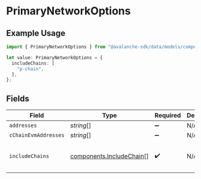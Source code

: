 # PrimaryNetworkOptions

## Example Usage

```typescript
import { PrimaryNetworkOptions } from "@avalanche-sdk/data/models/components";

let value: PrimaryNetworkOptions = {
  includeChains: [
    "p-chain",
  ],
};
```

## Fields

| Field                                                                | Type                                                                 | Required                                                             | Description                                                          | Example                                                              |
| -------------------------------------------------------------------- | -------------------------------------------------------------------- | -------------------------------------------------------------------- | -------------------------------------------------------------------- | -------------------------------------------------------------------- |
| `addresses`                                                          | *string*[]                                                           | :heavy_minus_sign:                                                   | N/A                                                                  |                                                                      |
| `cChainEvmAddresses`                                                 | *string*[]                                                           | :heavy_minus_sign:                                                   | N/A                                                                  |                                                                      |
| `includeChains`                                                      | [components.IncludeChain](../../models/components/includechain.md)[] | :heavy_check_mark:                                                   | N/A                                                                  | [<br/>"p-chain"<br/>]                                                |